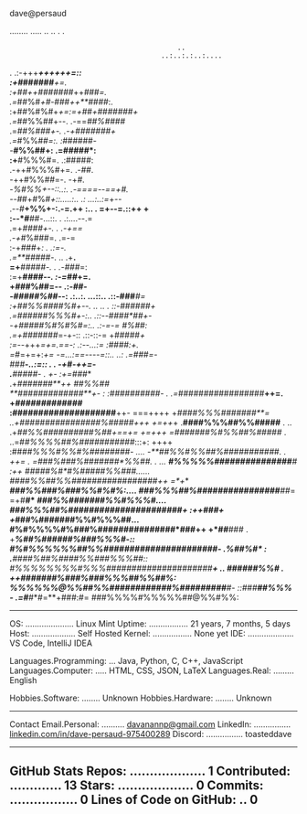 dave@persaud


........                                                                                       .....
..                                                                                                ..
.                                                                                                  .
                                                                                                    
                                                                                                    
                                             ..                                                     
                                         ..:..:.:..:....                                            
.                                      .:-+++****+++*+++=::                                         
                                      :+**#***######******+=.                                       
                                    :+*##*++*#######*++*##*#*=.                                     
                                  .=*##%#*+***#*-*###*++**####*:.                                   
                                 :+##%#%#+*+****=:=+##*+*#######+                                   
                               .=*##%%##+--.         .-==*##%####*                                  
                              .=*##%###+-.              .-+#######+                                 
                             .=*#%%#*#=:.                  :*######-                                
                             -**#%%##+:                     .=#####*:                               
                            :+**#%%%#=.                      .:#####:                               
                           .-++#%%%#+=.                       .-*##*.                               
                            -++#%%##=-.                        -+*#*.                               
                            -***%#%%+--::..:.         .-====--==+*#*.                               
                           --#*#+#%#*+::.....:..      .: ...:..:=*+--                               
                          .--#**+%%+-:.-=.++ :..     .   =+--=.::++ +                               
                          :--*#**##-...::.               . .:....--.=                               
                          .=+*####+-.           .               .-+==                               
                          .-+*#%###=.                           .=-=                                
                          :-+*###*+*:          .               .:=-.                                
                          .=**###*##-.        ..               .+**.                                
                           =+**#####*-.       .               .-###*=:                              
                           :=+**#*###--.                     :-=##*+=.                              
                            +*##*#%##=--                    .:-*##****-                             
                          -*###*##%##*--:   .:..:. ...::.. .::-###***#=                             
                        :+**##%%####%#+--.   ..      ..  . ::-####**##+                             
                         .=**######%%%#+-:..             .::--####*##+-                             
                          -+#####%#%#%#**=:..           .:-=-= #%#**#*:                             
                        .=+***###*###*#*=-+-::        .::-::-= +#####*+                             
                           :=--*+++***=*+=.==-:      .:--...:= :###*#:+.                            
                            =*#=+=+:*+= -=...:==----=::.. ..:  .=###=-                              
                          *###**-..:=::               .    .    -+#-++=-                            
                      .**#####***-  .                            +- :+=###**                        
                 .+****#######**++                                    *##%%##*                      
              **###*##########**+*-                              :  :*##########-                  .
          .=*#################**++=.                               +*#############*                 
        :####################**++-             ===++++             +*####%%%#######**=              
    ..+################%#####+++                +=++*+             .**####%%%##%%#####**           .
.. .+*##%%##########%##+==***+=                 +=+++               =*#######%#%%##%#####*         .
..=#*#%%%%##%###########*:::+:                  ++++                 :##*##%%%#%%#%########-    ....
-**##%%#%%##%##########*#**. .                  *++=                 . =###%###%#*######*%%##. . ...
***#%%%%%###############**#**                  :*++*                    *#*####%#*#%#####%%###......
####%%##%%################**#++                =*+**                  ******###%%###%#*##%%#%#%:....
###%%%##%#############*###***##*=             =+#**#*               *********###%%#######%%#%%%#....
###%%%##%##################**####+           :++#**##+            +***********###%#######%%#%%%##...
#%#%%%%#%###%###############*###**++         +*##**###    .     +**************%##%######%###%%%#-::
#%#%%%%%%##%%#####################*#*-      .**%#**#%#*  :    .*********#*#***##%##%####%%###%%%##::
#%%%%%%%%#%%%#####################****+  .. *####*##%%#  .   +**********+#######%###%###%%%##%%##%*:
%%%%%%@%%##%%############%#########***#*- ::*###**##%%% - .=#***#*#=**+###:#= ###%%%%#%%%%%##@%%#%%:


---------------------------------------------------------
 OS: ..................... Linux Mint
 Uptime: ................. 21 years, 7 months, 5 days
 Host: ................... Self Hosted
 Kernel: ................. None yet
 IDE: .................... VS Code, IntelliJ IDEA

 Languages.Programming: ... Java, Python, C, C++, JavaScript
 Languages.Computer: ..... HTML, CSS, JSON, LaTeX
 Languages.Real: ......... English

 Hobbies.Software: ........ Unknown
 Hobbies.Hardware: ........ Unknown

---------------------------------------------------------
 Contact
 Email.Personal: .......... davanannp@gmail.com
 LinkedIn: ................ [linkedin.com/in/dave-persaud-975400289](https://www.linkedin.com/in/davanann/)
 Discord: ................ toasteddave

---------------------------------------------------------
 GitHub Stats
 Repos: ................... 1
 Contributed: ............. 13
 Stars: ................... 0
 Commits: ................. 0
 Lines of Code on GitHub: .. 0
---------------------------------------------------------

<!--
**davanann/davanann** is a ✨ _special_ ✨ repository because its `README.md` (this file) appears on your GitHub profile.

Here are some ideas to get you started:

- 🔭 I’m currently working on ...
- 🌱 I’m currently learning ...
- 👯 I’m looking to collaborate on ...
- 🤔 I’m looking for help with ...
- 💬 Ask me about ...
- 📫 How to reach me: ...
- 😄 Pronouns: ...
- ⚡ Fun fact: ...
-->
